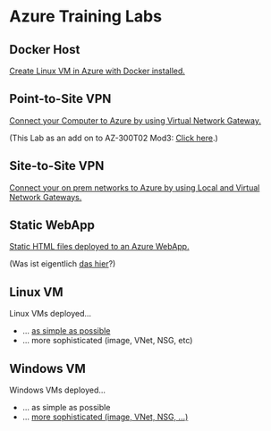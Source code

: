 # Azure Training Labs

## Docker Host
[Create Linux VM in Azure with Docker installed.](Docker-Host/Docker-Host.md)

## Point-to-Site VPN
[Connect your Computer to Azure by using Virtual Network Gateway.](Point-to-Site-VPN/Point-to-Site-VPN)


(This Lab as an add on to AZ-300T02 Mod3: [Click here](Point-to-Site-VPN/Point-to-Site-VPN-AddonAZ300T02Mod3.md).)

## Site-to-Site VPN
[Connect your on prem networks to Azure by using Local and Virtual Network Gateways.](Site-to-Site-VPN/Site-to-Site-VPN.md)

## Static WebApp

[Static HTML files deployed to an Azure WebApp.](Static-WebApp/Static-WebApp.md)

(Was ist eigentlich [das hier](Static-WebApp/WebApp-HelloWorld.md)?)

## Linux VM

Linux VMs deployed...

* ... [as simple as possible](Linux-VM/Linux-VM-simple.md)
* ... more sophisticated (image, VNet, NSG, etc)

## Windows VM

Windows VMs deployed...

* ... as simple as possible
* ... [more sophisticated (image, VNet, NSG, ...)](Windows-VM/Windows-VM.md)
